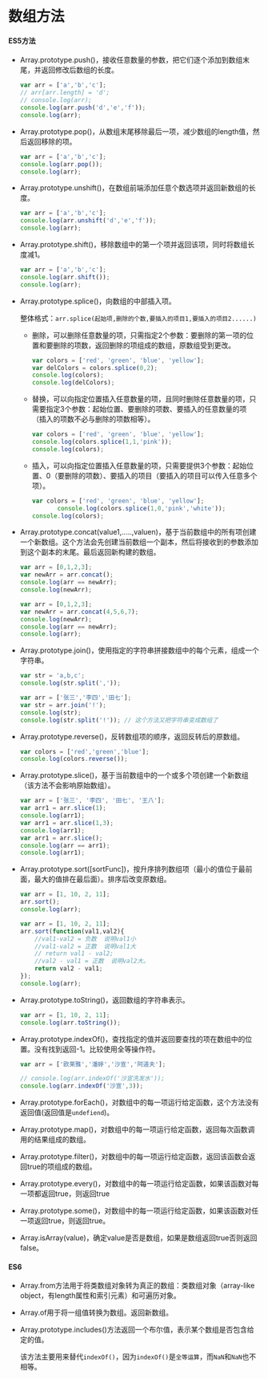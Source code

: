 # 数组方法

#### ES5方法

* Array.prototype.push()，接收任意数量的参数，把它们逐个添加到数组末尾，并返回修改后数组的长度。

    ```js
    var arr = ['a','b','c'];
    // arr[arr.length] = 'd';
    // console.log(arr);
    console.log(arr.push('d','e','f'));
    console.log(arr);
    ```

    

* Array.prototype.pop()，从数组末尾移除最后一项，减少数组的length值，然后返回移除的项。

    ```js
    var arr = ['a','b','c'];
    console.log(arr.pop());
    console.log(arr);
    ```

    

* Array.prototype.unshift()，在数组前端添加任意个数选项并返回新数组的长度。

    ```js
    var arr = ['a','b','c'];
    console.log(arr.unshift('d','e','f'));
    console.log(arr);
    ```

    

* Array.prototype.shift()，移除数组中的第一个项并返回该项，同时将数组长度减1。

    ```js
    var arr = ['a','b','c'];
    console.log(arr.shift());
    console.log(arr);
    ```

    

* Array.prototype.splice()，向数组的中部插入项。

    整体格式：`arr.splice(起始项,删除的个数,要插入的项目1,要插入的项目2......)`

    * 删除，可以删除任意数量的项，只需指定2个参数：要删除的第一项的位置和要删除的项数，返回删除的项组成的数组，原数组受到更改。

      ```js
      var colors = ['red', 'green', 'blue', 'yellow'];
      var delColors = colors.splice(0,2);
      console.log(colors);
      console.log(delColors);
      ```

      

    * 替换，可以向指定位置插入任意数量的项，且同时删除任意数量的项，只需要指定3个参数：起始位置、要删除的项数、要插入的任意数量的项（插入的项数不必与删除的项数相等）。

      ```js
      var colors = ['red', 'green', 'blue', 'yellow'];
      console.log(colors.splice(1,1,'pink'));
      console.log(colors);
      ```

      

    * 插入，可以向指定位置插入任意数量的项，只需要提供3个参数：起始位置、0（要删除的项数）、要插入的项目（要插入的项目可以传入任意多个项）。

      ```js
      var colors = ['red', 'green', 'blue', 'yellow'];
             console.log(colors.splice(1,0,'pink','white'));
      console.log(colors);
      ```

      

        

* Array.prototype.concat(value1,.....,valuen)，基于当前数组中的所有项创建一个新数组。这个方法会先创建当前数组一个副本，然后将接收到的参数添加到这个副本的末尾。最后返回新构建的数组。

    ```js
    var arr = [0,1,2,3];
    var newArr = arr.concat();
    console.log(arr == newArr);
    console.log(newArr);
    ```

    ```js
    var arr = [0,1,2,3];
    var newArr = arr.concat(4,5,6,7);
    console.log(newArr);
    console.log(arr == newArr);
    console.log(arr);
    ```

    

    

* Array.prototype.join()，使用指定的字符串拼接数组中的每个元素，组成一个字符串。

    ```js
    var str = 'a,b,c';
    console.log(str.split(','));
    ```

    ```js
    var arr = ['张三','李四','田七'];
    var str = arr.join('!');
    console.log(str);
    console.log(str.split('!')); // 这个方法又把字符串变成数组了
    ```

    

* Array.prototype.reverse()，反转数组项的顺序，返回反转后的原数组。

    ```js
    var colors = ['red','green','blue'];
    console.log(colors.reverse());
    ```

    

* Array.prototype.slice()，基于当前数组中的一个或多个项创建一个新数组（该方法不会影响原始数组）。

    ```js
    var arr = ['张三', '李四', '田七', '王八'];
    var arr1 = arr.slice(1);
    console.log(arr1);
    var arr1 = arr.slice(1,3);
    console.log(arr1);
    var arr1 = arr.slice();
    console.log(arr == arr1);
    console.log(arr1);
    ```

    

* Array.prototype.sort([sortFunc])，按升序排列数组项（最小的值位于最前面，最大的值排在最后面）。排序后改变原数组。

    ```js
    var arr = [1, 10, 2, 11];
    arr.sort();
    console.log(arr);
    ```

    ```js
    var arr = [1, 10, 2, 11];
    arr.sort(function(val1,val2){
        //val1-val2 = 负数  说明val1小
        //val1-val2 = 正数  说明val1大
        // return val1 - val2;
        //val2 - val1 = 正数  说明val2大。
        return val2 - val1;
    });
    console.log(arr);
    ```

    

* Array.prototype.toString()，返回数组的字符串表示。

    ```js
    var arr = [1, 10, 2, 11];
    console.log(arr.toString());
    ```

    

* Array.prototype.indexOf()，查找指定的值并返回要查找的项在数组中的位置。没有找到返回-1。比较使用全等操作符。

    ```js
    var arr = ['欧莱雅','潘婷','沙宣','阿道夫'];
    
    // console.log(arr.indexOf('沙宣洗发水'));
    console.log(arr.indexOf('沙宣',3));
    ```

    

* Array.prototype.forEach()，对数组中的每一项运行给定函数，这个方法没有返回值(返回值是`undefiend`)。

    

    

* Array.prototype.map()，对数组中的每一项运行给定函数，返回每次函数调用的结果组成的数组。

* Array.prototype.filter()，对数组中的每一项运行给定函数，返回该函数会返回true的项组成的数组。

* Array.prototype.every()，对数组中的每一项运行给定函数，如果该函数对每一项都返回true，则返回true

* Array.prototype.some()，对数组中的每一项运行给定函数，如果该函数对任一项返回true，则返回true。

* Array.isArray(value)，确定value是否是数组，如果是数组返回true否则返回false。


#### ES6

* Array.from方法用于将类数组对象转为真正的数组：类数组对象（array-like object，有length属性和索引元素）和可遍历对象。

* Array.of用于将一组值转换为数组。返回新数组。

* Array.prototype.includes()方法返回一个布尔值，表示某个数组是否包含给定的值。

    该方法主要用来替代`indexOf()`，因为`indexOf()`是`全等运算`，而`NaN`和`NaN`也不相等。

